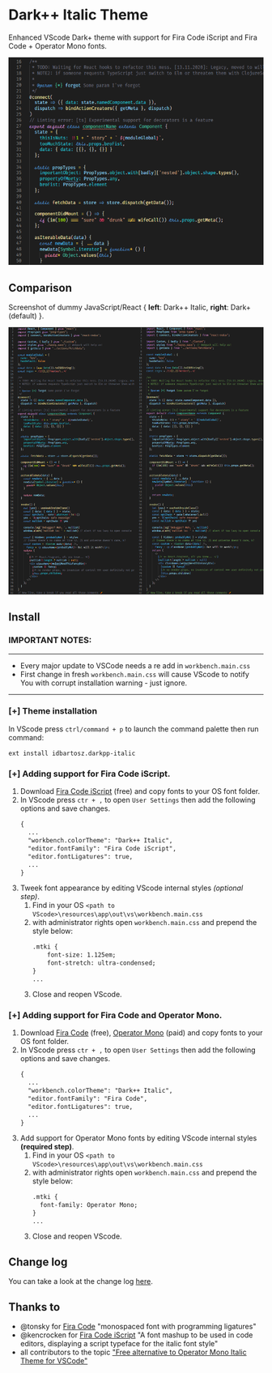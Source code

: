# Dark++ Italic Theme
Enhanced VScode Dark+ theme with support for Fira Code iScript and Fira Code + Operator Mono fonts.

![Theme Screenshot](closeup.png)
## Comparison
Screenshot of dummy JavaScript/React { **left**: Dark++ Italic, **right**: Dark+(default) }.

![Theme Screenshot](screenshot.png)
## Install
### **IMPORTANT NOTES:**
---
- Every major update to VSCode needs a re add in `workbench.main.css`
- First change in fresh `workbench.main.css` will cause VScode to notify You with corrupt installation warning - just ignore.
---
### [+] Theme installation
In VScode press `ctrl/command + p` to launch the command palette then run command:
```
ext install idbartosz.darkpp-italic
```

### [+] Adding support for **Fira Code iScript**.

1. Download [Fira Code iScript](https://github.com/kencrocken/FiraCodeiScript) (free) and copy fonts to your OS font folder.
2. In VScode press `ctr + ,` to open `User Settings` then add the following options and save changes.
    ```
    {
      ...
      "workbench.colorTheme": "Dark++ Italic",
      "editor.fontFamily": "Fira Code iScript",
      "editor.fontLigatures": true,
      ...
    }
    ```
3. Tweek font appearance by editing VScode internal styles *(optional step)*.
    1. Find in your OS `<path to VScode>\resources\app\out\vs\workbench.main.css`
    2. with administrator rights open `workbench.main.css` and prepend the style below:
        ```
        .mtki {
            font-size: 1.125em;
            font-stretch: ultra-condensed;
        }
        ...
        ```
    3. Close and reopen VScode.


### [+] Adding support for **Fira Code** and **Operator Mono**.

1. Download [Fira Code](https://github.com/tonsky/FiraCode) (free), [Operator Mono](https://www.typography.com/fonts/operator/overview/) (paid) and copy fonts to your OS font folder.
2. In VScode press `ctr + ,` to open `User Settings` then add the following options and save changes.
    ```
    {
      ...
      "workbench.colorTheme": "Dark++ Italic",
      "editor.fontFamily": "Fira Code",
      "editor.fontLigatures": true,
      ...
    }
    ```
3. Add support for Operator Mono fonts by editing VScode internal styles **(required step)**.
    1. Find in your OS `<path to VScode>\resources\app\out\vs\workbench.main.css`
    2. with administrator rights open `workbench.main.css` and prepend the style below:
        ```
        .mtki {
          font-family: Operator Mono;
        }
        ...
        ```
    3. Close and reopen VScode.

## Change log
You can take a look at the change log [here](https://github.com/idbartosz/vscode-darkpp-italic/blob/master/CHANGELOG.md).

## Thanks to
- @tonsky for [Fira Code](https://github.com/tonsky/FiraCode) "monospaced font with programming ligatures"
- @kencrocken for [Fira Code iScript](https://github.com/kencrocken/FiraCodeiScript) "A font mashup to be used in code editors, displaying a script typeface for the italic font style"
- all contributors to the topic ["Free alternative to Operator Mono Italic Theme for VSCode"](https://github.com/mikaelbr/open-source-ideas/issues/10)
